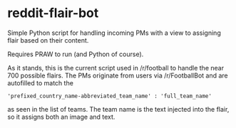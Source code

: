 reddit-flair-bot
================

Simple Python script for handling incoming PMs with a view to assigning flair based on their content.

Requires PRAW to run (and Python of course).

As it stands, this is the current script used in /r/football to handle the near 700 possible flairs. The PMs originate from users via /r/FootballBot and are autofilled to match the

    'prefixed_country_name-abbreviated_team_name' : 'full_team_name'
    
as seen in the list of teams. The team name is the text injected into the flair, so it assigns both an image and text.

